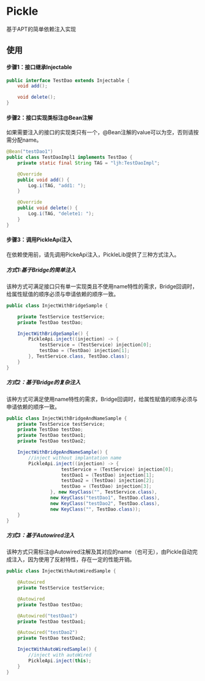 # Pickle
基于APT的简单依赖注入实现



## 使用

#### 步骤1：接口继承Injectable

```java
public interface TestDao extends Injectable {
    void add();

    void delete();
}
```

#### 步骤2：接口实现类标注@Bean注解

如果需要注入的接口的实现类只有一个，@Bean注解的value可以为空，否则请按需分配name。

```java
@Bean("testDao1")
public class TestDaoImpl1 implements TestDao {
    private static final String TAG = "ljh:TestDaoImpl";

    @Override
    public void add() {
        Log.i(TAG, "add1: ");
    }

    @Override
    public void delete() {
        Log.i(TAG, "delete1: ");
    }
}
```

#### 步骤3：调用PickleApi注入

在依赖使用前，请先调用PickeApi注入，PickleLib提供了三种方式注入。

##### 方式1:基于Bridge的简单注入

该种方式可满足接口只有单一实现类且不使用name特性的需求，Bridge回调时，给属性赋值的顺序必须与申请依赖的顺序一致。

``` java
public class InjectWithBridgeSample {

    private TestService testService;
    private TestDao testDao;

    InjectWithBridgeSample() {
        PickleApi.inject((injection) -> {
            testService = (TestService) injection[0];
            testDao = (TestDao) injection[1];
        }, TestService.class, TestDao.class);
    }
}
```

##### 方式2：基于Bridge的复杂注入

该种方式可满足使用name特性的需求，Bridge回调时，给属性赋值的顺序必须与申请依赖的顺序一致。

``` java
public class InjectWithBridgeAndNameSample {
    private TestService testService;
    private TestDao testDao;
    private TestDao testDao1;
    private TestDao testDao2;

    InjectWithBridgeAndNameSample() {
        //inject without implantation name
        PickleApi.inject((injection) -> {
                    testService = (TestService) injection[0];
                    testDao1 = (TestDao) injection[1];
                    testDao2 = (TestDao) injection[2];
                    testDao = (TestDao) injection[3];
                }, new KeyClass("", TestService.class),
                new KeyClass("testDao1", TestDao.class),
                new KeyClass("testDao2", TestDao.class),
                new KeyClass("", TestDao.class));
    }
}
```

##### 方式3：基于Autowired注入

该种方式只需标注@Autowired注解及其对应的name（也可无），由Pickle自动完成注入，因为使用了反射特性，存在一定的性能开销。

``` java
public class InjectWithAutoWiredSample {

    @Autowired
    private TestService testService;

    @Autowired
    private TestDao testDao;

    @Autowired("testDao1")
    private TestDao testDao1;

    @Autowired("testDao2")
    private TestDao testDao2;

    InjectWithAutoWiredSample() {
        //inject with autoWired
        PickleApi.inject(this);
    }
}
```









